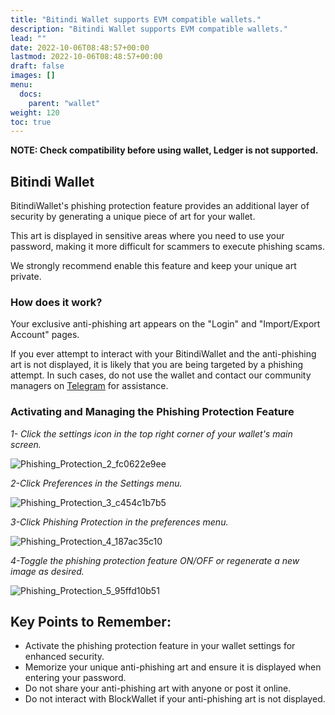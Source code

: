 ```yaml
---
title: "Bitindi Wallet supports EVM compatible wallets."
description: "Bitindi Wallet supports EVM compatible wallets."
lead: ""
date: 2022-10-06T08:48:57+00:00
lastmod: 2022-10-06T08:48:57+00:00
draft: false
images: []
menu:
  docs:
    parent: "wallet"
weight: 120
toc: true
---
```


**NOTE: Check compatibility before using wallet, Ledger is not supported.**

## Bitindi Wallet
BitindiWallet's phishing protection feature provides an additional layer of security by generating a unique piece of art for your wallet.

This art is displayed in sensitive areas where you need to use your password, making it more difficult for scammers to execute phishing scams.

We strongly recommend enable this feature and keep your unique art private.

### How does it work?
Your exclusive anti-phishing art appears on the "Login" and "Import/Export Account" pages.

If you ever attempt to interact with your BitindiWallet and the anti-phishing art is not displayed, it is likely that you are being targeted by a phishing attempt. In such cases, do not use the wallet and contact our community managers on [Telegram](https://t.me/bitindi) for assistance.

### Activating and Managing the Phishing Protection Feature

*1- Click the settings icon in the top right corner of your wallet's main screen.*

![Phishing_Protection_2_fc0622e9ee](https://github.com/bitindi/docs/assets/119077822/138b38d8-bf79-4e38-b0a7-3eeecf3d155c)

*2-Click Preferences in the Settings menu.*

![Phishing_Protection_3_c454c1b7b5](https://github.com/bitindi/docs/assets/119077822/06ac0448-0891-47e2-a2d5-834a5d0d5df6)

*3-Click Phishing Protection in the preferences menu.*

![Phishing_Protection_4_187ac35c10](https://github.com/bitindi/docs/assets/119077822/43317142-fe52-46f7-bc2d-8530df0d2481)

*4-Toggle the phishing protection feature ON/OFF or regenerate a new image as desired.*

![Phishing_Protection_5_95ffd10b51](https://github.com/bitindi/docs/assets/119077822/3044c332-8a66-4842-a2cd-b1ca05e8e440)

## Key Points to Remember:
- Activate the phishing protection feature in your wallet settings for enhanced security.
- Memorize your unique anti-phishing art and ensure it is displayed when entering your password.
- Do not share your anti-phishing art with anyone or post it online.
- Do not interact with BlockWallet if your anti-phishing art is not displayed.






